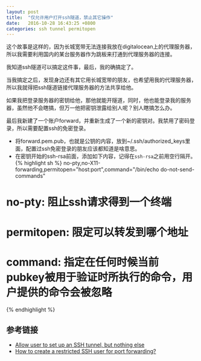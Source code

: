 ```yaml
---
layout: post
title:  "仅允许用户打开ssh隧道，禁止其它操作"
date:   2016-10-28 16:43:25 +0800
categories: ssh tunnel permitopen
---
```


这个故事是这样的，因为长城宽带无法连接我放在digitalocean上的代理服务器，所以我需要利用国内的某台服务器作为跳板来打通到代理服务器的连接。

我知道ssh隧道可以搞定这件事，最后，我的确搞定了。

当我搞定之后，发现身边还有其它用长城宽带的朋友，也希望用我的代理服务器，所以我就得把ssh隧道链接代理服务器的方法共享给他。

如果我把登录服务器的密钥给他，那他就能开隧道，同时，他也能登录我的服务器，虽然他不会瞎搞，但万一他把密钥泄露给别人呢？别人瞎搞怎么办。

最后我新建了一个账户forward，并重新生成了一个新的密钥对。我禁用了密码登录，所以需要配置ssh的免密登录。

* 将forward.pem.pub，也就是公钥的内容，放到~/.ssh/authorized_keys里面，配置过ssh免密登录的朋友应该都知道是啥意思。
* 在密钥开始的ssh-rsa前面，添加如下内容，记得在`ssh-rsa`之前用空行隔开。
{% highlight sh %}
no-pty,no-X11-forwarding,permitopen="host:port",command="/bin/echo do-not-send-commands"

# no-pty: 阻止ssh请求得到一个终端
# permitopen: 限定可以转发到哪个地址
# command: 指定在任何时候当前pubkey被用于验证时所执行的命令，用户提供的命令会被忽略
{% endhighlight %}

## 参考链接
* [Allow user to set up an SSH tunnel, but nothing else](http://stackoverflow.com/questions/8021/allow-user-to-set-up-an-ssh-tunnel-but-nothing-else)
* [How to create a restricted SSH user for port forwarding?](http://askubuntu.com/questions/48129/how-to-create-a-restricted-ssh-user-for-port-forwarding)
